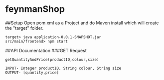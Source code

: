 # feynmanShop

##Setup
Open pom.xml as a Project and do Maven install which will create the "target" folder.
```
target> java application-0.0.1-SNAPSHOT.jar
src/main/frontend> npm start
```

##API Documentation
###GET Request
```
getQuantityAndPrice(productID,colour,size)
```
```
INPUT- Integer productID, String colour, String size
OUTPUT- [quantity,price]
```
